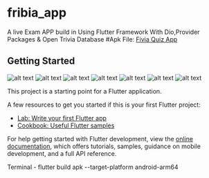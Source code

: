 # fribia_app

A live Exam APP build in Using Flutter Framework With Dio,Provider Packages & Open Trivia Database
#Apk File: [Fivia Quiz App](build/app/outputs/flutter-apk/app-release.apk)
## Getting Started
![alt text](Screenshot_1709191357.png)
![alt text](<Screenshot 2024-02-29 132307.png>)
![alt text](Screenshot_1709191536.png)
![alt text](Screenshot_1709191571.png)
![alt text](Screenshot_1709191592.png)
![alt text](Screenshot_1709191609.png)
![alt text](Screenshot_1709191631.png)


This project is a starting point for a Flutter application.

A few resources to get you started if this is your first Flutter project:

- [Lab: Write your first Flutter app](https://docs.flutter.dev/get-started/codelab)
- [Cookbook: Useful Flutter samples](https://docs.flutter.dev/cookbook)

For help getting started with Flutter development, view the
[online documentation](https://docs.flutter.dev/), which offers tutorials,
samples, guidance on mobile development, and a full API reference.

Terminal - flutter build apk --target-platform android-arm64

